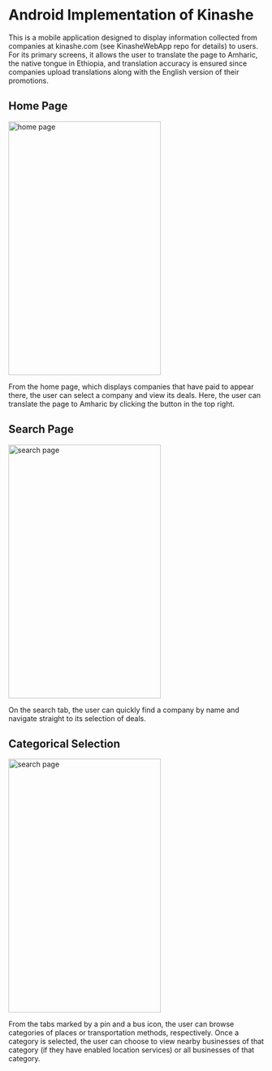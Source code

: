 # Android Implementation of Kinashe 

This is a mobile application designed to display information collected from companies at kinashe.com 
(see KinasheWebApp repo for details) to users. For its primary screens, it allows the user to translate
the page to Amharic, the native tongue in Ethiopia, and translation accuracy is ensured since companies 
upload translations along with the English version of their promotions.

## Home Page
<img src="https://drive.google.com/uc?export=view&id=1yhF7uXzUQ_0y6LEYfZAWWIHvoAAJrDLv" alt="home page" width="300" height="500">

From the home page, which displays companies that have paid to appear there, the user can select a company
and view its deals. Here, the user can translate the page to Amharic by clicking the button in the top right.

## Search Page
<img src="https://drive.google.com/uc?export=view&id=1lfB-74E5YmcnAYbU0__mODXJLvzhJPtd" alt="search page" width="300" height="500" text-align="center">

On the search tab, the user can quickly find a company by name and navigate straight to its selection of deals.

## Categorical Selection
<img src="https://drive.google.com/uc?export=view&id=1kLwrMa8FRcNqfoWpxiEeUjsb3ueVMfo7" alt="search page" width="300" height="500">

From the tabs marked by a pin and a bus icon, the user can browse categories of places or transportation methods,
respectively. Once a category is selected, the user can choose to view nearby businesses of that category (if they
have enabled location services) or all businesses of that category.

